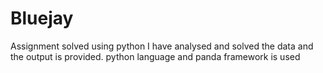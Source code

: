 # Bluejay
Assignment solved using python
I have analysed and solved the data and the output is provided.
python language and panda framework is used
